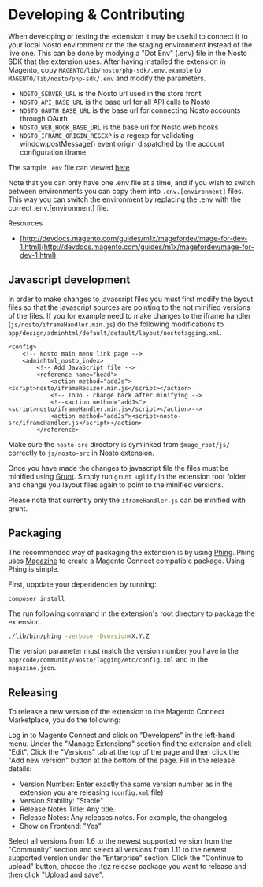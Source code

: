 # Developing & Contributing

When developing or testing the extension it may be useful to connect it to your local Nosto environment or the the staging environment instead of the live one. This can be done by modying a "Dot Env" \(.env\) file in the Nosto SDK that the extension uses. After having installed the extension in Magento, copy `MAGENTO/lib/nosto/php-sdk/.env.example` to `MAGENTO/lib/nosto/php-sdk/.env` and modify the parameters.

* `NOSTO_SERVER_URL` is the Nosto url used in the store front 
* `NOSTO_API_BASE_URL` is the base url for all API calls to Nosto
* `NOSTO_OAUTH_BASE_URL` is the base url for connecting Nosto accounts through OAuth
* `NOSTO_WEB_HOOK_BASE_URL` is the base url for Nosto web hooks
* `NOSTO_IFRAME_ORIGIN_REGEXP` is a regexp for validating window.postMessage\(\) event origin dispatched by the account configuration iframe 

The sample `.env` file can viewed [here](https://github.com/Nosto/php-sdk/blob/master/src/.env)

Note that you can only have one .env file at a time, and if you wish to switch between environments you can copy them into `.env.[environment]` files. This way you can switch the environment by replacing the .env with the correct .env.\[environment\] file.

Resources

* [http://devdocs.magento.com/guides/m1x/magefordev/mage-for-dev-1.html](http://devdocs.magento.com/guides/m1x/magefordev/mage-for-dev-1.html)

## Javascript development

In order to make changes to javascript files you must first modify the layout files so that the javascript sources are pointing to the not minified versions of the files. If you for example need to make changes to the iframe handler \(`js/nosto/iframeHandler.min.js`\) do the following modifications to `app/design/adminhtml/default/default/layout/nostotagging.xml`.

```markup
<config>
    <!-- Nosto main menu link page -->
    <adminhtml_nosto_index>
        <!-- Add JavaScript file -->
        <reference name="head">
            <action method="addJs"><script>nosto/iframeResizer.min.js</script></action>
            <!-- ToDo - change back after minifying -->
            <!--<action method="addJs"><script>nosto/iframeHandler.min.js</script></action>-->
            <action method="addJs"><script>nosto-src/iframeHandler.js</script></action>
        </reference>
```

Make sure the `nosto-src` directory is symlinked from `$mage_root/js/` correctly to `js/nosto-src` in Nosto extension.

Once you have made the changes to javascript file the files must be minified using [Grunt](http://gruntjs.com/). Simply run `grunt uglify` in the extension root folder and change you layout files again to point to the minified versions.

Please note that currently only the `iframeHandler.js` can be minified with grunt.

## Packaging

The recommended way of packaging the extension is by using [Phing](https://www.phing.info/). Phing uses [Magazine](https://github.com/mridang/magazine) to create a Magento Connect compatible package. Using Phing is simple.

First, uppdate your dependencies by running:

```text
composer install
```

The run following command in the extension's root directory to package the extension.

```bash
./lib/bin/phing -verbose -Dversion=X.Y.Z
```

The version parameter must match the version number you have in the `app/code/community/Nosto/Tagging/etc/config.xml` and in the `magazine.json`.

## Releasing

To release a new version of the extension to the Magento Connect Marketplace, you do the following:

Log in to Magento Connect and click on "Developers" in the left-hand menu. Under the "Manage Extensions" section find the extension and click "Edit". Click the "Versions" tab at the top of the page and then click the "Add new version" button at the bottom of the page. Fill in the release details:

* Version Number: Enter exactly the same version number as in the extension you are releasing \(`config.xml` file\)
* Version Stability: "Stable"
* Release Notes Title: Any title.
* Release Notes: Any releases notes. For example, the changelog.
* Show on Frontend: "Yes"

Select all versions from 1.6 to the newest supported version from the "Community" section and select all versions from 1.11 to the newest supported version under the "Enterprise" section. Click the "Continue to upload" button, choose the .tgz release package you want to release and then click "Upload and save".

